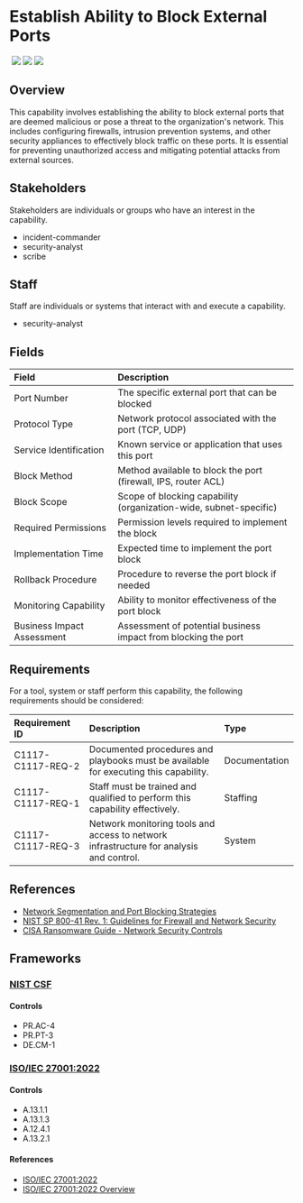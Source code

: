 # Establish Ability to Block External Ports
&nbsp;![](https://img.shields.io/badge/ID-C1117-blue)&nbsp;![](https://img.shields.io/badge/Phase-Preparation_%28P0001%29-blue)&nbsp;![](https://img.shields.io/badge/Category-Network-blue)
## Overview
This capability involves establishing the ability to block external ports that are deemed malicious or pose a threat to the organization's network. This includes configuring firewalls, intrusion prevention systems, and other security appliances to effectively block traffic on these ports. It is essential for preventing unauthorized access and mitigating potential attacks from external sources.

## Stakeholders
Stakeholders are individuals or groups who have an interest in the capability.

- incident-commander
- security-analyst
- scribe

## Staff
Staff are individuals or systems that interact with and execute a capability.

- security-analyst

## Fields
| Field | Description |
| :--- | :--- |
| Port Number | The specific external port that can be blocked |
| Protocol Type | Network protocol associated with the port (TCP, UDP) |
| Service Identification | Known service or application that uses this port |
| Block Method | Method available to block the port (firewall, IPS, router ACL) |
| Block Scope | Scope of blocking capability (organization-wide, subnet-specific) |
| Required Permissions | Permission levels required to implement the block |
| Implementation Time | Expected time to implement the port block |
| Rollback Procedure | Procedure to reverse the port block if needed |
| Monitoring Capability | Ability to monitor effectiveness of the port block |
| Business Impact Assessment | Assessment of potential business impact from blocking the port |

## Requirements
For a tool, system or staff perform this capability, the following requirements should be considered:

| Requirement ID | Description | Type |
| :--- | :--- | :--- |
| C1117-C1117-REQ-2 | Documented procedures and playbooks must be available for executing this capability. | Documentation|
| C1117-C1117-REQ-1 | Staff must be trained and qualified to perform this capability effectively. | Staffing|
| C1117-C1117-REQ-3 | Network monitoring tools and access to network infrastructure for analysis and control. | System|

## References

- [Network Segmentation and Port Blocking Strategies](https://www.sans.org/white-papers/33649/)
- [NIST SP 800-41 Rev. 1: Guidelines for Firewall and Network Security](https://csrc.nist.gov/publications/detail/sp/800-41/rev-1/final)
- [CISA Ransomware Guide - Network Security Controls](https://www.cisa.gov/sites/default/files/publications/CISA_MS-ISAC_Ransomware%20Guide_S508C.pdf)
## Frameworks
### [NIST CSF](../frameworks/F0003.md)

#### Controls

- PR.AC-4 
- PR.PT-3 
- DE.CM-1 

### [ISO/IEC 27001:2022](../frameworks/F0002.md)

#### Controls

- A.13.1.1 
- A.13.1.3 
- A.12.4.1 
- A.13.2.1 

#### References

- [ISO/IEC 27001:2022](https://www.iso.org/standard/82875.html)
- [ISO/IEC 27001:2022 Overview](https://www.iso.org/isoiec-27001-information-security.html)